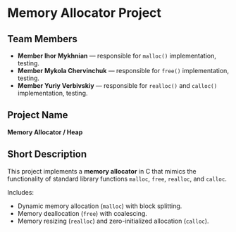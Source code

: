 # Memory Allocator Project

## Team Members
- **Member Ihor Mykhnian** — responsible for `malloc()` implementation, testing.
- **Member Mykola Chervinchuk** — responsible for `free()` implementation, testing.
- **Member Yuriy Verbivskiy** — responsible for `realloc()` and `calloc()` implementation, testing.

## Project Name
**Memory Allocator / Heap**

## Short Description
This project implements a **memory allocator** in C that mimics the functionality of standard library functions `malloc`, `free`, `realloc`, and `calloc`. 

Includes:
- Dynamic memory allocation (`malloc`) with block splitting.
- Memory deallocation (`free`) with coalescing.
- Memory resizing (`realloc`) and zero-initialized allocation (`calloc`).
